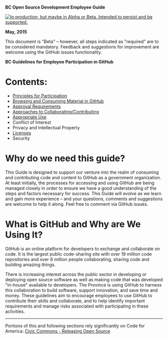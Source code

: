 **BC Open Source Development Employee Guide**

<a rel="Delivery" href="https://github.com/BCDevExchange/docs/blob/master/discussion/projectstates.md"><img alt="In production, but maybe in Alpha or Beta. Intended to persist and be supported." style="border-width:0" src="http://bcdevexchange.org/badge/3.svg" title="In production, but maybe in Alpha or Beta. Intended to persist and be supported." /></a> 

**May, 2015**

This document is "Beta" – however, all steps indicated as "required" are to be considered mandatory. Feedback and suggestions for improvement are welcome using the GitHub issues functionality.

**BC Guidelines for Employee Participation in GitHub**
# Contents: #

- [Principles for Participation](Principles.md)
- [Browsing and Consuming Material in GitHub](browsing-consuming.md)
- [Approval Requirements](Content-Approval-Checklist.md)
- [Approaches to Collaborating/Contributing](Collaborating-Contributing.md)
- [Appropriate Use](appropriate-use.md)
- Conflict of Interest
- Privacy and Intellectual Property
- [Licenses](Licenses.md)
- Security


# Why do we need this guide?

This Guide is designed to support our venture into the realm of consuming and contributing code and content to GitHub as a government organization. At least initially, the processes for accessing and using GitHub are being managed closely in order to ensure we have a good understanding of the steps and factors necessary for success. This Guide will evolve as we learn and gain more experience – and your questions, comments and suggestions are welcome to help it along. Feel free to comment via GitHub issues.

# What is GitHub and Why are We Using It?

GitHub is an online platform for developers to exchange and collaborate on code.  It is the largest public code-sharing site with over 19 million code repositories and over 8 million people collaborating, sharing code and building amazing things.

There is increasing interest across the public sector in developing or deploying open source software as well as making code that was developed "in-house" available to developers. The Province is using GitHub to harness this collaboration to build software, support innovation, and save time and money. These guidelines aim to encourage employees to use GitHub to contribute their skills and collaborate, and to help identify important requirements and manage risks associated with participating in these activities.

----------

Portions of this and following sections rely significantly on Code for America: [Civic Commons - Releasing Open Source](http://wiki.civiccommons.org/Releasing_Open_Source)
